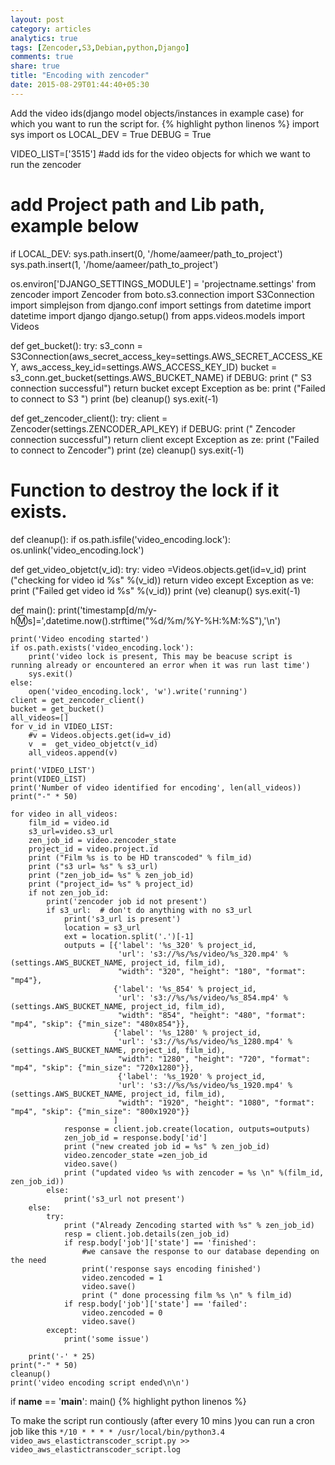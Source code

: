 ```yaml
---
layout: post
category: articles
analytics: true
tags: [Zencoder,S3,Debian,python,Django]
comments: true
share: true
title: "Encoding with zencoder"
date: 2015-08-29T01:44:40+05:30
---
```

Add the video ids(django model objects/instances in example case) for which you want to run the script for.
{% highlight python linenos %}
import sys
import os
LOCAL_DEV = True
DEBUG = True

VIDEO_LIST=['3515'] #add ids for the video objects for which we want to run the zencoder

# add Project path and Lib path, example below
if LOCAL_DEV:
    sys.path.insert(0, '/home/aameer/path_to_project')
    sys.path.insert(1, '/home/aameer/path_to_project')

os.environ['DJANGO_SETTINGS_MODULE'] = 'projectname.settings'
from zencoder import Zencoder
from boto.s3.connection import S3Connection
import simplejson
from django.conf import settings
from datetime import datetime
import django
django.setup()
from apps.videos.models import Videos

def get_bucket():
    try:
        s3_conn = S3Connection(aws_secret_access_key=settings.AWS_SECRET_ACCESS_KEY,
                               aws_access_key_id=settings.AWS_ACCESS_KEY_ID)
        bucket = s3_conn.get_bucket(settings.AWS_BUCKET_NAME)
        if DEBUG:
            print (" S3 connection successful")
        return bucket
    except Exception as be:
        print ("Failed to connect to S3 ")
        print (be)
        cleanup()
        sys.exit(-1)


def get_zencoder_client():
    try:
        client = Zencoder(settings.ZENCODER_API_KEY)
        if DEBUG:
            print (" Zencoder connection successful")
        return client
    except Exception as ze:
         print ("Failed to connect to Zencoder")
         print (ze)
         cleanup()
         sys.exit(-1)

# Function to destroy the lock if it exists.
def cleanup():
    if os.path.isfile('video_encoding.lock'):
        os.unlink('video_encoding.lock')


def get_video_objetct(v_id):
    try:
        video =Videos.objects.get(id=v_id)
        print ("checking for video id %s" %(v_id))
        return video
    except Exception as ve:
         print ("Failed get video id %s" %(v_id))
         print (ve)
         cleanup()
         sys.exit(-1)

def main():
    print('timestamp[d/m/y-h:m:s]=',datetime.now().strftime("%d/%m/%Y-%H:%M:%S"),'\n')

    print('Video encoding started')
    if os.path.exists('video_encoding.lock'):
        print('video lock is present, This may be beacuse script is running already or encountered an error when it was run last time')
        sys.exit()
    else:
        open('video_encoding.lock', 'w').write('running')
    client = get_zencoder_client()
    bucket = get_bucket()
    all_videos=[] 
    for v_id in VIDEO_LIST:
        #v = Videos.objects.get(id=v_id)
        v  =  get_video_objetct(v_id)
        all_videos.append(v)
    
    print('VIDEO_LIST') 
    print(VIDEO_LIST) 
    print('Number of video identified for encoding', len(all_videos))
    print("-" * 50)
    
    for video in all_videos:
        film_id = video.id
        s3_url=video.s3_url
        zen_job_id = video.zencoder_state
        project_id = video.project.id
        print ("Film %s is to be HD transcoded" % film_id)
        print ("s3 url= %s" % s3_url)
        print ("zen_job_id= %s" % zen_job_id)
        print ("project_id= %s" % project_id)
        if not zen_job_id:
            print('zencoder job id not present')
            if s3_url:  # don't do anything with no s3_url
                print('s3_url is present')
                location = s3_url
                ext = location.split('.')[-1]
                outputs = [{'label': '%s_320' % project_id,
                            'url': 's3://%s/%s/video/%s_320.mp4' % (settings.AWS_BUCKET_NAME, project_id, film_id),
                            "width": "320", "height": "180", "format": "mp4"},
                           {'label': '%s_854' % project_id,
                            'url': 's3://%s/%s/video/%s_854.mp4' % (settings.AWS_BUCKET_NAME, project_id, film_id),
                            "width": "854", "height": "480", "format": "mp4", "skip": {"min_size": "480x854"}},
                           {'label': '%s_1280' % project_id,
                            'url': 's3://%s/%s/video/%s_1280.mp4' % (settings.AWS_BUCKET_NAME, project_id, film_id),
                            "width": "1280", "height": "720", "format": "mp4", "skip": {"min_size": "720x1280"}},
                            {'label': '%s_1920' % project_id,
                            'url': 's3://%s/%s/video/%s_1920.mp4' % (settings.AWS_BUCKET_NAME, project_id, film_id),
                            "width": "1920", "height": "1080", "format": "mp4", "skip": {"min_size": "800x1920"}}
                           ]
                response = client.job.create(location, outputs=outputs)
                zen_job_id = response.body['id']
                print ("new created job id = %s" % zen_job_id)
                video.zencoder_state =zen_job_id
                video.save()
                print ("updated video %s with zencoder = %s \n" %(film_id, zen_job_id))
            else:
                print('s3_url not present')
        else:
            try:
                print ("Already Zencoding started with %s" % zen_job_id)
                resp = client.job.details(zen_job_id)
                if resp.body['job']['state'] == 'finished':
                    #we cansave the response to our database depending on the need
                    print('response says encoding finished')
                    video.zencoded = 1
                    video.save()
                    print (" done processing film %s \n" % film_id)
                if resp.body['job']['state'] == 'failed':
                    video.zencoded = 0
                    video.save()
            except:
                print('some issue')

        print('-' * 25)
    print("-" * 50)
    cleanup()
    print('video encoding script ended\n\n')

if __name__ == '__main__':
    main()
{% highlight python linenos %}

To make the script run contiously (after every 10 mins )you can run a cron job like this
`*/10 * * * * /usr/local/bin/python3.4  video_aws_elastictranscoder_script.py >> video_aws_elastictranscoder_script.log`

